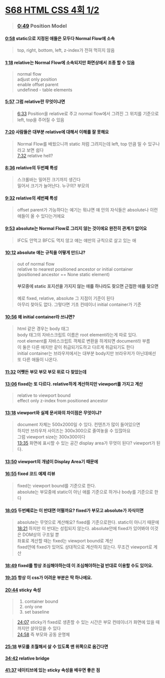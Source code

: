 # [S68 HTML CSS 4회 1/2](https://youtu.be/4HDSNsw0sQ8)

> ### [0:49](https://youtu.be/4HDSNsw0sQ8?t=0m49s) Position Model

#### [0:58](https://youtu.be/4HDSNsw0sQ8?t=0m58s) static으로 지정된 애들은 모두다 Normal Flow에 소속<br>
> top, right, bottom, left, z-index가 전혀 먹히지 않음 <br>

#### [1:18](https://youtu.be/4HDSNsw0sQ8?t=1m18s) relative는 Normal Flow에 소속되지만 화면상에서 조종 할 수 있음<br>
> normal flow <br>
> adjust only position <br>
> enable offset parent <br>
> undefined - table elements <br>

#### [5:57](https://youtu.be/4HDSNsw0sQ8?t=5m57s) 그럼 relative란 무엇이냐면
> [6:33](https://youtu.be/4HDSNsw0sQ8?t=6m33s) Position을 relative로 주고 normal flow에서 그려진 그 위치를 기준으로 left, top을 주어질 수 있음

#### [7:20](https://youtu.be/4HDSNsw0sQ8?t=7m20s) 사람들은 대부분 relative에 대해서 이해를 잘 못해요
> Normal Flow를 배웠으니까 static 처럼 그려지는데 left, top 만큼 밀 수 있구나라고 보면 쉽다 <br>
> [7:32](https://youtu.be/4HDSNsw0sQ8?t=7m32s) relative hell?

#### [8:36](https://youtu.be/4HDSNsw0sQ8?t=8m36s) relative의 두번째 특성
> 스크롤바는 밀어진 크기까지 생긴다 <br>
> 밀어서 크기가 늘어난다. 누구의? 부모의

#### [9:32](https://youtu.be/4HDSNsw0sQ8?t=9m32s) relative의 세번째 특성
> offset parent가 가능하다는 예기는 뭐냐면 얘 안의 자식들은 absolute나 이런 애들이 올 수 있다는거에요

#### [9:53](https://youtu.be/4HDSNsw0sQ8?t=9m53s) absolute는 Normal Flow로 그리지 않는 것이에요 완전히 관계가 없어요 <br>
> IFC도 안먹고 BFC도 먹지 않고 얘는 얘만의 규칙으로 살고 있는 애 <br>

#### [10:12](https://youtu.be/4HDSNsw0sQ8?t=10m12s) absolute 얘는 규칙을 어떻게 만드냐? <br>
> out of normal flow <br>
> relative to nearest positioned ancestor or initial container <br>
> (positioned ancestor == None static element) <br>
> #### 부모중에 static 포지션을 가지지 않는 애를 하나라도 찾으면 근접한 애를 찾으면 <br>
> 예로 fixed, relative, absolute 그 지점이 기준이 된다 <br>
> 아무리 찾아도 없다. 그렇다면 기초 컨테이너 initial container가 기준 <br>

#### [10:56](https://youtu.be/4HDSNsw0sQ8?t=10m56s) 왜 initial container라 쓰냐면?
> html 같은 경우는 body 태그<br>
> body 태그의 자바스크립트 이름은 root element라는게 따로 있다. <br>
> root element를 자바스크립트 객체로 변환을 하게되면 document라 부름<br>
> 이 둘은 다른 애지만 같이 취급되기도하고 다르게 취급되기도 한다<br>
> initial container는 브라우저에서는 대부분 body지만 브라우저가 아닌데에선 또 다른 애들이 나온다.<br>

#### [11:32](https://youtu.be/4HDSNsw0sQ8?t=11m32s) 어쨋든 부모 부모 부모 위로 다 찾았는데<br>

#### [13:06](https://youtu.be/4HDSNsw0sQ8?t=13m06s) fixed는 또 다르다. relative하게 계산하지만 viewport를 가지고 계산
> relative to viewport bound <br>
> effect only z-index from positioned ancestor

#### [13:18](https://youtu.be/4HDSNsw0sQ8?t=13m18s) viewport와 실제 문서와의 차이점은 무엇이냐?
> document 자체는 500x2000일 수 있다. 컨텐츠가 많이 들어있으면 <br>
> 하지만 브라우저 사이즈는 300x300으로 줄여놓을 수 있잖아요 <br>
> 그럼 viewport size는 300x300이다 <br>
> [13:35](https://youtu.be/4HDSNsw0sQ8?t=13m35s) 화면에 표시할 수 있는 공간 display area가 무엇이 된다? viewport가 된다. <br>

#### [13:50](https://youtu.be/4HDSNsw0sQ8?t=13m50s) viewport의 개념이 Display Area기 때문에

#### [16:55](https://youtu.be/4HDSNsw0sQ8?t=16m55s) fixed 코드 예제 리뷰
> fixed는 viewport bound를 기준으로 한다. <br>
> absolute는 부모중에 static이 아닌 애를 기준으로 하거나 body를 기준으로 한다 <br>

#### [18:05](https://youtu.be/4HDSNsw0sQ8?t=18m05s) 두번째로는 이 반대면 어떨까요? fixed가 부모고 absolute가 자식이면
> absolute는 무엇으로 계산해요? fixed를 기준으로한다. static이 아니기 때문에 <br>
> [18:21](https://youtu.be/4HDSNsw0sQ8?t=18m21s) 하지만 이 반대는 성립되지 않는다. absolute안에 fixed가 있어봐야 이것은 DOM상의 구조일 뿐<br>
> 좌표로 계산할 때는 fixed는 viewport bound로 계산 <br>
> fixed안에 fixed가 있어도 상대적으로 계산하지 않는다. 무조건 viewport로 계산

#### [18:49](https://youtu.be/4HDSNsw0sQ8?t=18m49s) fixed를 항상 조심해야하는데 이 조심해야하는걸 반대로 이용할 수도 있어요.

#### [19:35](https://youtu.be/4HDSNsw0sQ8?t=19m35s) 항상 이 css가 어려운 부분은 딱 하나에요.

#### [20:44](https://youtu.be/4HDSNsw0sQ8?t=20m44s) sticky 속성
> 1. container bound
> 2. only one
> 3. set baseline <br>

> [24:07](https://youtu.be/4HDSNsw0sQ8?t=24m07s) sticky가 fixed로 생존할 수 있는 시간은 부모 컨테이너가 화면에 있을 때 까지만 살아있을 수 있다 <br>
> [24:58](https://youtu.be/4HDSNsw0sQ8?t=24m58s) 즉 부모와 공동 운명체

#### [25:18](https://youtu.be/4HDSNsw0sQ8?t=25m18s) 부모를 초월해서 살 수 있도록 맨 위쪽으로 옴긴다면

#### [34:42](https://youtu.be/4HDSNsw0sQ8?t=34m42s) relative bridge

#### [41:37](https://youtu.be/4HDSNsw0sQ8?t=41m37s) 네이티브에 있는 sticky 속성을 배우면 좋은 점